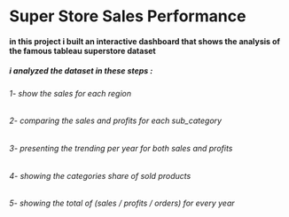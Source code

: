 # Super Store Sales Performance

#### in this project i built an interactive dashboard that shows the analysis of the famous tableau superstore dataset 
##### i analyzed the dataset in these steps :
###### 1- show the sales for each  region
###### 2- comparing the sales and profits for each sub_category 
###### 3- presenting the trending per year for both sales and profits
###### 4- showing the categories share of sold products
###### 5- showing the total of (sales / profits / orders) for every year
